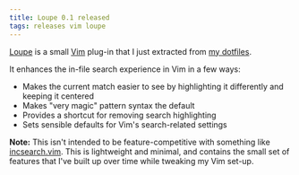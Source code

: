 ```yaml
---
title: Loupe 0.1 released
tags: releases vim loupe
---
```


[Loupe](https://github.com/wincent/loupe) is a small [Vim](/wiki/Vim) plug-in that I just extracted from [my dotfiles](https://github.com/wincent/wincent).

It enhances the in-file search experience in Vim in a few ways:

-   Makes the current match easier to see by highlighting it differently and keeping it centered
-   Makes "very magic" pattern syntax the default
-   Provides a shortcut for removing search highlighting
-   Sets sensible defaults for Vim's search-related settings

**Note:** This isn't intended to be feature-competitive with something like [incsearch.vim](https://github.com/haya14busa/incsearch.vim). This is lightweight and minimal, and contains the small set of features that I've built up over time while tweaking my Vim set-up.
